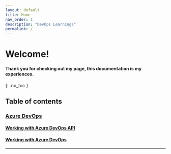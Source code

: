 ```yaml
---
layout: default
title: Home
nav_order: 1
description: "DevOps Learnings"
permalink: /
---
```



# Welcome! 

#### Thank you for checking out my page, this documentation is my experiences.

{: .no_toc }

## Table of contents
### [Azure DevOps](/docs/devops/) 
#### [Working with Azure DevOps API](/docs/devops/azdAPI/) 
#### [Working with Azure DevOps](/docs/devops/azdevops/)
---